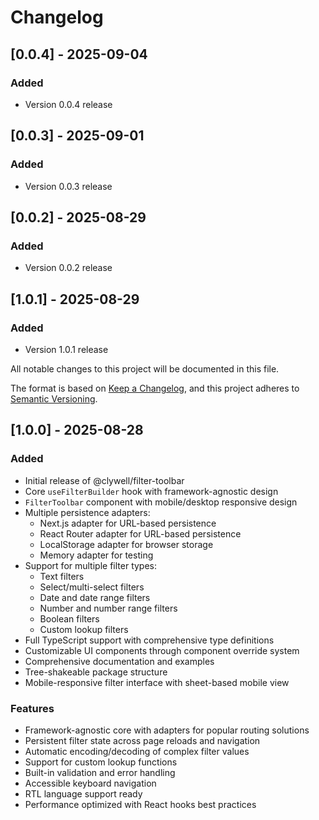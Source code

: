 # Changelog

## [0.0.4] - 2025-09-04

### Added
- Version 0.0.4 release


## [0.0.3] - 2025-09-01

### Added
- Version 0.0.3 release


## [0.0.2] - 2025-08-29

### Added
- Version 0.0.2 release


## [1.0.1] - 2025-08-29

### Added
- Version 1.0.1 release


All notable changes to this project will be documented in this file.

The format is based on [Keep a Changelog](https://keepachangelog.com/en/1.0.0/),
and this project adheres to [Semantic Versioning](https://semver.org/spec/v2.0.0.html).

## [1.0.0] - 2025-08-28

### Added
- Initial release of @clywell/filter-toolbar
- Core `useFilterBuilder` hook with framework-agnostic design
- `FilterToolbar` component with mobile/desktop responsive design
- Multiple persistence adapters:
  - Next.js adapter for URL-based persistence
  - React Router adapter for URL-based persistence
  - LocalStorage adapter for browser storage
  - Memory adapter for testing
- Support for multiple filter types:
  - Text filters
  - Select/multi-select filters
  - Date and date range filters
  - Number and number range filters
  - Boolean filters
  - Custom lookup filters
- Full TypeScript support with comprehensive type definitions
- Customizable UI components through component override system
- Comprehensive documentation and examples
- Tree-shakeable package structure
- Mobile-responsive filter interface with sheet-based mobile view

### Features
- Framework-agnostic core with adapters for popular routing solutions
- Persistent filter state across page reloads and navigation
- Automatic encoding/decoding of complex filter values
- Support for custom lookup functions
- Built-in validation and error handling
- Accessible keyboard navigation
- RTL language support ready
- Performance optimized with React hooks best practices